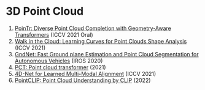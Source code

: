 # 3D Point Cloud
1. [PoinTr: Diverse Point Cloud Completion with Geometry-Aware Transformers](https://arxiv.org/abs/2108.08839) (ICCV 2021 Oral)
2. [Walk in the Cloud: Learning Curves for Point Clouds Shape Analysis](https://arxiv.org/abs/2105.01288) (ICCV 2021)
3. [GndNet: Fast Ground plane Estimation and Point Cloud Segmentation for Autonomous Vehicles](https://hal.inria.fr/hal-02927350/document) (IROS 2020)
4. [PCT: Point cloud transformer](https://arxiv.org/abs/2012.09688) (2021)
5. [4D-Net for Learned Multi-Modal Alignment](https://arxiv.org/abs/2109.01066) (ICCV 2021)
6. [PointCLIP: Point Cloud Understanding by CLIP](https://arxiv.org/abs/2112.02413) (2022)
